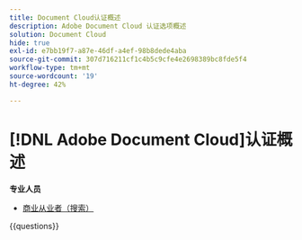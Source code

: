```yaml
---
title: Document Cloud认证概述
description: Adobe Document Cloud 认证选项概述
solution: Document Cloud
hide: true
exl-id: e7bb19f7-a87e-46df-a4ef-98b8dede4aba
source-git-commit: 307d716211cf1c4b5c9cfe4e2698389bc8fde5f4
workflow-type: tm+mt
source-wordcount: '19'
ht-degree: 42%

---
```


# [!DNL Adobe Document Cloud]认证概述

**专业人员**

* [商业从业者（搜索）](https://certification.adobe.com/certification/document-cloud-business-practitioner-professional) <!--AD0-D106-->

{{questions}}
